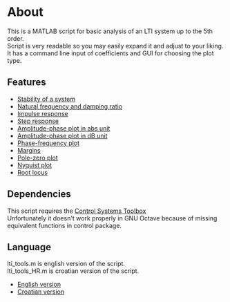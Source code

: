 # About
This is a MATLAB script for basic analysis of an LTI system up to the 5th order.  
Script is very readable so you may easily expand it and adjust to your liking.  
It has a command line input of coefficients and GUI for choosing the plot type.  

## Features
* [Stability of a system](https://www.mathworks.com/help/control/ref/isstable.html)
* [Natural frequency and damping ratio](https://www.mathworks.com/help/control/ref/damp.html)
* [Impulse response](https://www.mathworks.com/help/control/ref/impulse.html)
* [Step response](https://www.mathworks.com/help/control/ref/step.html)
* [Amplitude-phase plot in abs unit](https://www.mathworks.com/help/control/ref/bode.html)
* [Amplitude-phase plot in dB unit](https://www.mathworks.com/help/control/ref/bode.html)
* [Phase-frequency plot](https://www.mathworks.com/help/control/ref/bode.html)
* [Margins](https://www.mathworks.com/help/control/ref/margin.html)
* [Pole-zero plot](https://www.mathworks.com/help/control/ref/pzmap.html)
* [Nyquist plot](https://www.mathworks.com/help/control/ref/nyquist.html)
* [Root locus](https://www.mathworks.com/help/control/ref/rlocus.html)

## Dependencies
This script requires the [Control Systems Toolbox](https://www.mathworks.com/help/control/index.html)  
Unfortunately it doesn't work properly in GNU Octave because of missing equivalent functions in control package.

## Language
lti_tools.m is english version of the script.  
lti_tools_HR.m is croatian version of the script.  

* [English version](https://github.com/dnemec/LTI-Tools/blob/master/lti_tools.m)
* [Croatian version](https://github.com/dnemec/LTI-Tools/blob/master/lti_tools_HR.m)
